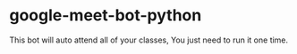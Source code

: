 # google-meet-bot-python
This bot will auto attend all of your classes, You just need to run it one time.
